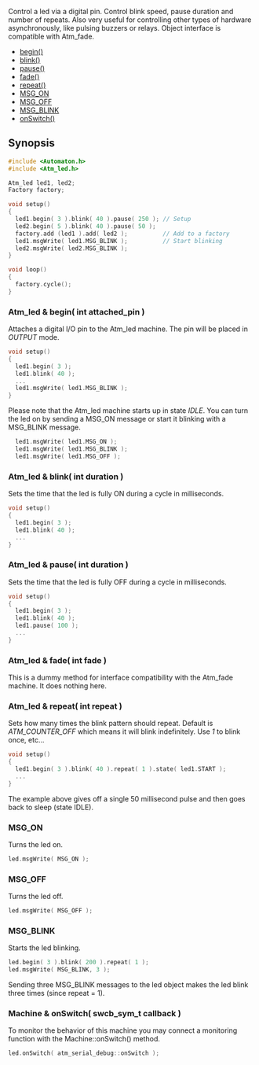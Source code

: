 Control a led via a digital pin. Control blink speed, pause duration and number of repeats. Also very useful for controlling other types of hardware asynchronously, like pulsing buzzers or relays. Object interface is compatible with Atm_fade.

* [begin()](#atm_led--begin-int-attached_pin-)
* [blink()](#atm_led--blink-int-duration-)
* [pause()](#atm_led--pause-int-duration-)
* [fade()](#atm_led--fade-int-fade-)
* [repeat()](#atm_led--repeat-int-repeat-)
* [MSG_ON](#msg_on)
* [MSG_OFF](#msg_off)
* [MSG_BLINK](#msg_blink)
* [onSwitch()](#machine--onswitch-swcb_sym_t-callback-)

## Synopsis ##

```c++
#include <Automaton.h>
#include <Atm_led.h>

Atm_led led1, led2;
Factory factory;

void setup() 
{
  led1.begin( 3 ).blink( 40 ).pause( 250 ); // Setup 
  led2.begin( 5 ).blink( 40 ).pause( 50 ); 
  factory.add (led1 ).add( led2 );          // Add to a factory
  led1.msgWrite( led1.MSG_BLINK );          // Start blinking
  led2.msgWrite( led2.MSG_BLINK );
}

void loop() 
{
  factory.cycle();
}
```

### Atm_led & begin( int attached_pin ) ###

Attaches a digital I/O pin to the Atm_led machine. The pin will be placed in *OUTPUT* mode.

```c++
void setup() 
{
  led1.begin( 3 );
  led1.blink( 40 );
  ...
  led1.msgWrite( led1.MSG_BLINK );
}
```

Please note that the Atm_led machine starts up in state *IDLE*. You can turn the led on by sending a MSG_ON message or start it blinking with a MSG_BLINK message.

```c++
  led1.msgWrite( led1.MSG_ON );
  led1.msgWrite( led1.MSG_BLINK );
  led1.msgWrite( led1.MSG_OFF );
```

### Atm_led & blink( int duration ) ###

Sets the time that the led is fully ON during a cycle in milliseconds.

```c++
void setup() 
{
  led1.begin( 3 );
  led1.blink( 40 );
  ...
}
```

### Atm_led & pause( int duration ) ###

Sets the time that the led is fully OFF during a cycle in milliseconds.

```c++
void setup() 
{
  led1.begin( 3 );
  led1.blink( 40 );
  led1.pause( 100 );
  ...
}
```

### Atm_led & fade( int fade ) ###

This is a dummy method for interface compatibility with the Atm_fade machine. It does nothing here.

### Atm_led & repeat( int repeat ) ###

Sets how many times the blink pattern should repeat. Default is *ATM_COUNTER_OFF* which means it will blink indefinitely. Use *1* to blink once, etc...

```c++
void setup() 
{
  led1.begin( 3 ).blink( 40 ).repeat( 1 ).state( led1.START );
  ...
}
```

The example above gives off a single 50 millisecond pulse and then goes back to sleep (state IDLE).

### MSG_ON ###

Turns the led on.

```c++
led.msgWrite( MSG_ON );
```

### MSG_OFF ###

Turns the led off.

```c++
led.msgWrite( MSG_OFF );
```

### MSG_BLINK ###

Starts the led blinking.

```c++
led.begin( 3 ).blink( 200 ).repeat( 1 );
led.msgWrite( MSG_BLINK, 3 );
```

Sending three MSG_BLINK messages to the led object makes the led blink three times (since repeat = 1).

### Machine & onSwitch( swcb_sym_t callback ) ###

To monitor the behavior of this machine you may connect a monitoring function with the Machine::onSwitch() method. 

```c++
led.onSwitch( atm_serial_debug::onSwitch );
```
